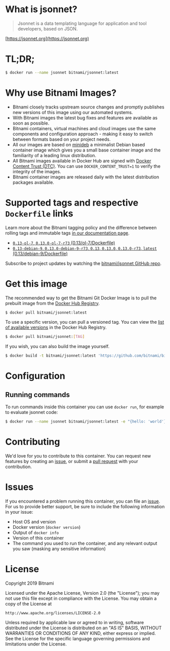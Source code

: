 # What is jsonnet?

> Jsonnet is a data templating language for application and tool developers, based on JSON.

[https://jsonnet.org](https://jsonnet.org)

# TL;DR;

```bash
$ docker run --name jsonnet bitnami/jsonnet:latest
```

# Why use Bitnami Images?

* Bitnami closely tracks upstream source changes and promptly publishes new versions of this image using our automated systems.
* With Bitnami images the latest bug fixes and features are available as soon as possible.
* Bitnami containers, virtual machines and cloud images use the same components and configuration approach - making it easy to switch between formats based on your project needs.
* All our images are based on [minideb](https://github.com/bitnami/minideb) a minimalist Debian based container image which gives you a small base container image and the familiarity of a leading linux distribution.
* All Bitnami images available in Docker Hub are signed with [Docker Content Trust (DTC)](https://docs.docker.com/engine/security/trust/content_trust/). You can use `DOCKER_CONTENT_TRUST=1` to verify the integrity of the images.
* Bitnami container images are released daily with the latest distribution packages available.

# Supported tags and respective `Dockerfile` links

Learn more about the Bitnami tagging policy and the difference between rolling tags and immutable tags [in our documentation page](https://docs.bitnami.com/containers/how-to/understand-rolling-tags-containers/).


* [`0.13-ol-7`, `0.13.0-ol-7-r73` (0.13/ol-7/Dockerfile)](https://github.com/bitnami/bitnami-docker-git/blob/0.13.0-ol-7-r73/0.13/ol-7/Dockerfile)
* [`0.13-debian-9`, `0.13.0-debian-9-r73`, `0.13`, `0.13.0`, `0.13.0-r73`, `latest` (0.13/debian-9/Dockerfile)](https://github.com/bitnami/bitnami-docker-git/blob/0.13.0-debian-9-r73/0.13/debian-9/Dockerfile)

Subscribe to project updates by watching the [bitnami/jsonnet GitHub repo](https://github.com/bitnami/bitnami-docker-jsonnet).

# Get this image

The recommended way to get the Bitnami Git Docker Image is to pull the prebuilt image from the [Docker Hub Registry](https://hub.docker.com/r/bitnami/jsonnet).

```bash
$ docker pull bitnami/jsonnet:latest
```

To use a specific version, you can pull a versioned tag. You can view the [list of available versions](https://hub.docker.com/r/bitnami/jsonnet/tags/) in the Docker Hub Registry.

```bash
$ docker pull bitnami/jsonnet:[TAG]
```

If you wish, you can also build the image yourself.

```bash
$ docker build -t bitnami/jsonnet:latest 'https://github.com/bitnami/bitnami-docker-jsonnet.git#master:0.13/debian-9'
```

# Configuration

## Running commands

To run commands inside this container you can use `docker run`, for example to evaluate jsonnet code:

```bash
$ docker run --name jsonnet bitnami/jsonnet:latest -e "{hello: 'world'}"
```

# Contributing

We'd love for you to contribute to this container. You can request new features by creating an [issue](https://github.com/bitnami/bitnami-docker-jsonnet/issues), or submit a [pull request](https://github.com/bitnami/bitnami-docker-jsonnet/pulls) with your contribution.

# Issues

If you encountered a problem running this container, you can file an [issue](https://github.com/bitnami/bitnami-docker-jsonnet/issues). For us to provide better support, be sure to include the following information in your issue:

- Host OS and version
- Docker version (`docker version`)
- Output of `docker info`
- Version of this container
- The command you used to run the container, and any relevant output you saw (masking any sensitive information)

# License

Copyright 2019 Bitnami

Licensed under the Apache License, Version 2.0 (the "License");
you may not use this file except in compliance with the License.
You may obtain a copy of the License at

    http://www.apache.org/licenses/LICENSE-2.0

Unless required by applicable law or agreed to in writing, software
distributed under the License is distributed on an "AS IS" BASIS,
WITHOUT WARRANTIES OR CONDITIONS OF ANY KIND, either express or implied.
See the License for the specific language governing permissions and
limitations under the License.
